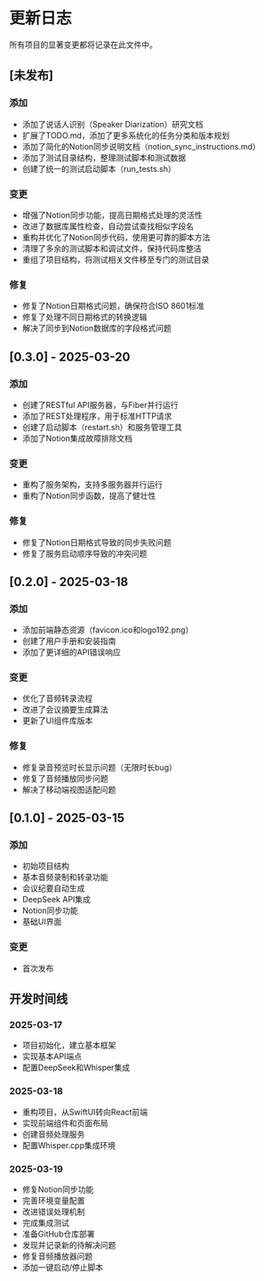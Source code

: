 # 更新日志

所有项目的显著变更都将记录在此文件中。

## [未发布]

### 添加

- 添加了说话人识别（Speaker Diarization）研究文档
- 扩展了TODO.md，添加了更多系统化的任务分类和版本规划
- 添加了简化的Notion同步说明文档（notion_sync_instructions.md）
- 添加了测试目录结构，整理测试脚本和测试数据
- 创建了统一的测试启动脚本（run_tests.sh）

### 变更

- 增强了Notion同步功能，提高日期格式处理的灵活性
- 改进了数据库属性检查，自动尝试查找相似字段名
- 重构并优化了Notion同步代码，使用更可靠的脚本方法
- 清理了多余的测试脚本和调试文件，保持代码库整洁
- 重组了项目结构，将测试相关文件移至专门的测试目录

### 修复

- 修复了Notion日期格式问题，确保符合ISO 8601标准
- 修复了处理不同日期格式的转换逻辑
- 解决了同步到Notion数据库的字段格式问题

## [0.3.0] - 2025-03-20

### 添加

- 创建了RESTful API服务器，与Fiber并行运行
- 添加了REST处理程序，用于标准HTTP请求
- 创建了启动脚本（restart.sh）和服务管理工具
- 添加了Notion集成故障排除文档

### 变更

- 重构了服务架构，支持多服务器并行运行
- 重构了Notion同步函数，提高了健壮性

### 修复

- 修复了Notion日期格式导致的同步失败问题
- 修复了服务启动顺序导致的冲突问题

## [0.2.0] - 2025-03-18

### 添加

- 添加前端静态资源（favicon.ico和logo192.png）
- 创建了用户手册和安装指南
- 添加了更详细的API错误响应

### 变更

- 优化了音频转录流程
- 改进了会议摘要生成算法
- 更新了UI组件库版本

### 修复

- 修复录音预览时长显示问题（无限时长bug）
- 修复了音频播放同步问题
- 解决了移动端视图适配问题

## [0.1.0] - 2025-03-15

### 添加

- 初始项目结构
- 基本音频录制和转录功能
- 会议纪要自动生成
- DeepSeek API集成
- Notion同步功能
- 基础UI界面

### 变更

- 首次发布

## 开发时间线

### 2025-03-17
- 项目初始化，建立基本框架
- 实现基本API端点
- 配置DeepSeek和Whisper集成

### 2025-03-18
- 重构项目，从SwiftUI转向React前端
- 实现前端组件和页面布局
- 创建音频处理服务
- 配置Whisper.cpp集成环境

### 2025-03-19
- 修复Notion同步功能
- 完善环境变量配置
- 改进错误处理机制
- 完成集成测试
- 准备GitHub仓库部署
- 发现并记录新的待解决问题
- 修复音频播放器问题
- 添加一键启动/停止脚本

